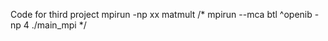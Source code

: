 Code for third project
mpirun -np xx matmult <file with integers representing the matrix> <file with integers representing the vector>
/*
mpirun  --mca btl  ^openib -np 4 ./main_mpi
*/